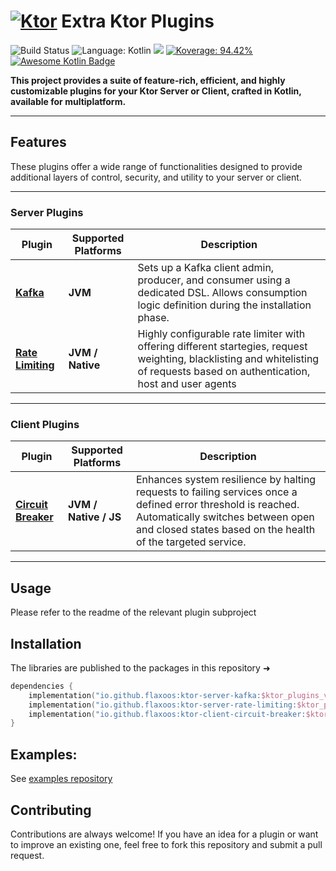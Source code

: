 # [![Ktor](https://avatars.githubusercontent.com/u/28214161?s=40&v=4.svg)](https://github.com/ktorio/ktor) Extra Ktor Plugins

![Build Status](https://github.com/flaxoos/flax-ktor-plugins/actions/workflows/build-and-publish-main.yml/badge.svg?event=push) ![Language: Kotlin](https://img.shields.io/github/languages/top/flaxoos/flax-ktor-plugins?color=blue&logo=kotlin) ![](https://img.shields.io/maven-central/v/io.github.flaxoos/ktor-server-kafka
) [![Koverage: 94.42%](https://img.shields.io/badge/94.42-green?logo=kotlin&label=koverage&style=flat)](file:/Users/ido/IdeaProjects/flax-ktor-plugins/build/reports/kover/html/index.html) [![Awesome Kotlin Badge](https://kotlin.link/awesome-kotlin.svg)](https://github.com/KotlinBy/awesome-kotlin)

**This project provides a suite of feature-rich, efficient, and highly customizable plugins for your Ktor Server or Client, crafted in Kotlin, available for multiplatform.**

---

## Features
These plugins offer a wide range of functionalities designed to provide additional layers of control, security, and utility to your server or client.

---

### **Server Plugins**

| Plugin                                         | Supported Platforms | Description                                                                                                                                                                  |
|------------------------------------------------|------------------|--------------------------------------------------------------------------------------------------------------------------------------------------------------------------------|
| **[Kafka](ktor-server-kafka)**                 | **JVM**              | Sets up a Kafka client admin, producer, and consumer using a dedicated DSL. Allows consumption logic definition during the installation phase.                                 |
| **[Rate Limiting](ktor-server-rate-limiting)** | **JVM / Native**   | Highly configurable rate limiter with offering different startegies, request weighting, blacklisting and whitelisting of requests based on authentication, host and user agents |

---

### **Client Plugins**

| Plugin                                             | Supported Platforms                                | Description                                                                                                                                                                                                     |
|----------------------------------------------------|----------------------------------------------------|------------------------------------------------------------------------------------------------------------------------------------------------------------------------------------------------------------------|
| **[Circuit Breaker](ktor-client-circuit-breaker)** | **JVM / Native / JS** | Enhances system resilience by halting requests to failing services once a defined error threshold is reached. Automatically switches between open and closed states based on the health of the targeted service. |

---


## Usage

Please refer to the readme of the relevant plugin subproject

## Installation
The libraries are published to the packages in this repository ➜
```kotlin
dependencies {
    implementation("io.github.flaxoos:ktor-server-kafka:$ktor_plugins_version")
    implementation("io.github.flaxoos:ktor-server-rate-limiting:$ktor_plugins_version")
    implementation("io.github.flaxoos:ktor-client-circuit-breaker:$ktor_plugins_version")
}
```

## Examples:
See [examples repository](https://github.com/Flaxoos/flax-ktor-plugins-examples)

## Contributing

Contributions are always welcome! If you have an idea for a plugin or want to improve an existing one, feel free to fork this repository and submit a pull request.
